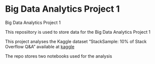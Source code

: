 # Big Data Analytics Project 1 
Big Data Analytics Project 1 

This reposiitory is used to store data for the Big Data Analytics Project 1

This project analyses the Kaggle dataset  “StackSample: 10% of Stack Overflow Q&A” available at [kaggle](https://www.kaggle.com/datasets/stackoverflow/stacksample?select=Questions.csv)

The repo stores two notebooks used for the analysis
